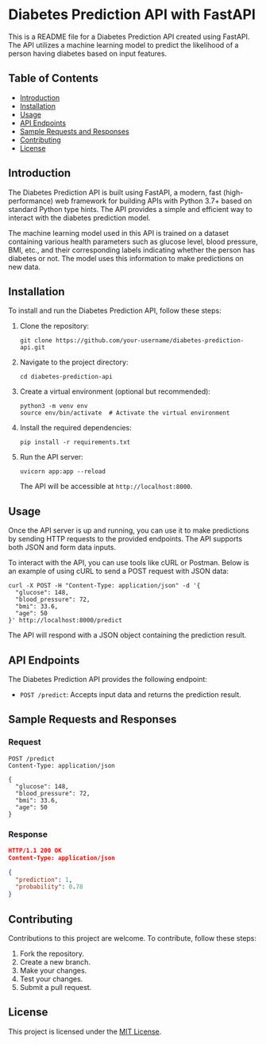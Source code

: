 # Diabetes Prediction API with FastAPI

This is a README file for a Diabetes Prediction API created using FastAPI. The API utilizes a machine learning model to predict the likelihood of a person having diabetes based on input features.

## Table of Contents

- [Introduction](#introduction)
- [Installation](#installation)
- [Usage](#usage)
- [API Endpoints](#api-endpoints)
- [Sample Requests and Responses](#sample-requests-and-responses)
- [Contributing](#contributing)
- [License](#license)

## Introduction

The Diabetes Prediction API is built using FastAPI, a modern, fast (high-performance) web framework for building APIs with Python 3.7+ based on standard Python type hints. The API provides a simple and efficient way to interact with the diabetes prediction model.

The machine learning model used in this API is trained on a dataset containing various health parameters such as glucose level, blood pressure, BMI, etc., and their corresponding labels indicating whether the person has diabetes or not. The model uses this information to make predictions on new data.

## Installation

To install and run the Diabetes Prediction API, follow these steps:

1. Clone the repository:

   ```shell
   git clone https://github.com/your-username/diabetes-prediction-api.git
   ```

2. Navigate to the project directory:

   ```shell
   cd diabetes-prediction-api
   ```

3. Create a virtual environment (optional but recommended):

   ```shell
   python3 -m venv env
   source env/bin/activate  # Activate the virtual environment
   ```

4. Install the required dependencies:

   ```shell
   pip install -r requirements.txt
   ```

5. Run the API server:

   ```shell
   uvicorn app:app --reload
   ```

   The API will be accessible at `http://localhost:8000`.

## Usage

Once the API server is up and running, you can use it to make predictions by sending HTTP requests to the provided endpoints. The API supports both JSON and form data inputs.

To interact with the API, you can use tools like cURL or Postman. Below is an example of using cURL to send a POST request with JSON data:

```shell
curl -X POST -H "Content-Type: application/json" -d '{
  "glucose": 148,
  "blood_pressure": 72,
  "bmi": 33.6,
  "age": 50
}' http://localhost:8000/predict
```

The API will respond with a JSON object containing the prediction result.

## API Endpoints

The Diabetes Prediction API provides the following endpoint:

- `POST /predict`: Accepts input data and returns the prediction result.

## Sample Requests and Responses

### Request

```shell
POST /predict
Content-Type: application/json

{
  "glucose": 148,
  "blood_pressure": 72,
  "bmi": 33.6,
  "age": 50
}
```

### Response

```json
HTTP/1.1 200 OK
Content-Type: application/json

{
  "prediction": 1,
  "probability": 0.78
}
```

## Contributing

Contributions to this project are welcome. To contribute, follow these steps:

1. Fork the repository.
2. Create a new branch.
3. Make your changes.
4. Test your changes.
5. Submit a pull request.

## License

This project is licensed under the [MIT License](LICENSE).
